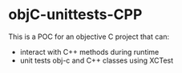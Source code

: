 # objC-unittests-CPP

This is a POC for an objective C project that can:

- interact with C++ methods during runtime
- unit tests obj-c and C++ classes using XCTest

